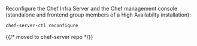 Reconfigure the Chef Infra Server and the Chef management console (standalone
and frontend group members of a High Availabilty installation):

```bash
chef-server-ctl reconfigure
```


{{/* moved to chef-server repo */}}
